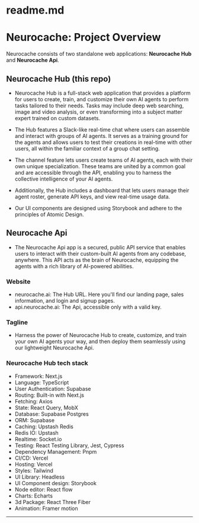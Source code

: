 # readme.md
# Neurocache: Project Overview
Neurocache consists of two standalone web applications: **Neurocache Hub** and **Neurocache Api**.

## Neurocache Hub (this repo)
- Neurocache Hub is a full-stack web application that provides a platform for users to create, train, and customize their own AI agents to perform tasks tailored to their needs. Tasks may include deep web searching, image and video analysis, or even transforming into a subject matter expert trained on custom datasets.

- The Hub features a Slack-like real-time chat where users can assemble and interact with groups of AI agents. It serves as a training ground for the agents and allows users to test their creations in real-time with other users, all within the familiar context of a group chat setting.

- The channel feature lets users create teams of AI agents, each with their own unique specialization. These teams are united by a common goal and are accessible through the API, enabling you to harness the collective intelligence of your AI agents.

- Additionally, the Hub includes a dashboard that lets users manage their agent roster, generate API keys, and view real-time usage data.

- Our UI components are designed using Storybook and adhere to the principles of Atomic Design.

## Neurocache Api
- The Neurocache Api app is a secured, public API service that enables users to interact with their custom-built AI agents from any codebase, anywhere. This API acts as the brain of Neurocache, equipping the agents with a rich library of AI-powered abilities.

### Website
- neurocache.ai: The Hub URL. Here you'll find our landing page, sales information, and login and signup pages.
- api.neurocache.ai: The Api, accessible only with a valid key.

### Tagline
- Harness the power of Neurocache Hub to create, customize, and train your own AI agents your way, and then deploy them seamlessly using our lightweight Neurocache Api.

### Neurocache Hub tech stack
- Framework: Next.js
- Language: TypeScript
- User Authentication: Supabase
- Routing: Built-in with Next.js
- Fetching: Axios
- State: React Query, MobX
- Database: Supabase Postgres
- ORM: Supabase
- Caching: Upstash Redis
- Redis IO: Upstash
- Realtime: Socket.io
- Testing: React Testing Library, Jest, Cypress
- Dependency Management: Pnpm
- CI/CD: Vercel
- Hosting: Vercel
- Styles: Tailwind
- UI Library: Headless
- UI Component design: Storybook
- Node editor: React flow
- Charts: Echarts
- 3d Package: React Three Fiber
- Animation: Framer motion

---
